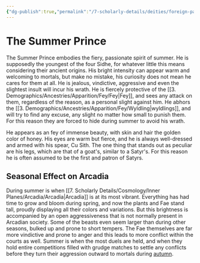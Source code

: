 ```yaml
---
{"dg-publish":true,"permalink":"/7-scholarly-details/deities/foreign-pantheons/the-fey-sidhe/the-summer-prince/","noteIcon":""}
---
```


# The Summer Prince

The Summer Prince embodies the fiery, passionate spirit of summer. He is supposedly the youngest of the four Sidhe, for whatever little this means considering their ancient origins. His bright intensity can appear warm and welcoming to mortals, but make no mistake, his curiosity does not mean he cares for them at all. He is jealous, vindictive, aggressive and even the slightest insult will incur his wrath. He is fiercely protective of the [[3. Demographics/Ancestries/Apparition/Fey/Fey\|Fey]], and sees any attack on them, regardless of the reason, as a personal slight against him. He abhors the [[3. Demographics/Ancestries/Apparition/Fey/Wyldling\|wyldlings]], and will try to find any excuse, any slight no matter how small to punish them. For this reason they are forced to hide during summer to avoid his wrath.

He appears as an fey of immense beauty, with skin and hair the golden color of honey. His eyes are warm but fierce, and he is always well-dressed and armed with his spear, Cu Sìth. The one thing that stands out as peculiar are his legs, which are that of a goat's, similar to a Satyr's. For this reason he is often assumed to be the first and patron of Satyrs.

## Seasonal Effect on Arcadia 

During summer is when [[7. Scholarly Details/Cosmology/Inner Planes/Arcadia/Arcadia\|Arcadia]] is at its most vibrant. Everything has had time to grow and bloom during spring, and now the plants and Fae stand tall, proudly displaying all their colors and variations. But this brightness is accompanied by an open aggressiveness that is not normally present in Arcadian society. Some of the beasts even seem larger than during other seasons, bulked up and prone to short tempers. The Fae themselves are far more vindictive and prone to anger and this leads to more conflict within the courts as well. Summer is when the most duels are held, and when they hold entire competitions filled with grudge matches to settle any conflicts before they turn their aggression outward to mortals during [autumn](https://www.worldanvil.com/w/levantis-vastus/a/fiacha2C-the-autumn-huntress-person).
